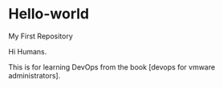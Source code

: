 # Hello-world
My First Repository

Hi Humans.

This is for learning DevOps from the book [devops for vmware administrators].
